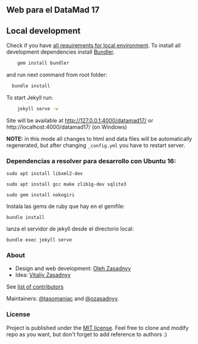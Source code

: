 ## Web para el DataMad 17

## Local development

Check if you have [all requirements for local environment](http://jekyllrb.com/docs/installation/).
To install all development dependencies install [Bundler](http://bundler.io/).
```bash
    gem install bundler
```
and run next command from root folder:

```bash
  bundle install
```  

To start Jekyll run:
```bash
    jekyll serve -w
```
Site will be available at http://127.0.0.1:4000/datamad17/ or http://localhost:4000/datamad17/ (on Windows)

**NOTE:** in this mode all changes to html and data files will be automatically regenerated, but after changing ```_config.yml``` you have to restart server.

### Dependencias a resolver para desarrollo con Ubuntu 16:

	sudo apt install libxml2-dev

	sudo apt install gcc make zlib1g-dev sqlite3

	sudo gem install nokogiri


Instala las gems de ruby que hay en el gemfile:

	bundle install

lanza el servidor de jekyll desde el directorio local:

	bundle exec jekyll serve

### About

* Design and web development: [Oleh Zasadnyy](https://github.com/ozasadnyy)
* Idea: [Vitaliy Zasadnyy](https://github.com/zasadnyy)

See [list of contributors](https://github.com/gdg-x/zepplin/graphs/contributors)

Maintainers: [@tasomaniac](https://github.com/tasomaniac) and [@ozasadnyy](https://github.com/ozasadnyy).

### License
Project is published under the [MIT license](https://github.com/gdg-x/zeppelin/blob/master/LICENSE.txt). Feel free to clone and modify repo as you want, but don't forget to add reference to authors :)
